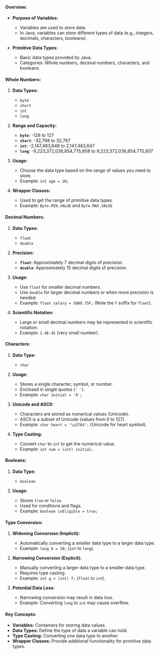 
#### **Overview:**

- **Purpose of Variables:**
  - Variables are used to store data.
  - In Java, variables can store different types of data (e.g., integers, decimals, characters, booleans).

- **Primitive Data Types:**
  - Basic data types provided by Java.
  - Categories: Whole numbers, decimal numbers, characters, and booleans.

#### **Whole Numbers:**

1. **Data Types:**
   - `byte`
   - `short`
   - `int`
   - `long`

2. **Range and Capacity:**
   - **`byte`**: -128 to 127
   - **`short`**: -32,768 to 32,767
   - **`int`**: -2,147,483,648 to 2,147,483,647
   - **`long`**: -9,223,372,036,854,775,808 to 9,223,372,036,854,775,807

3. **Usage:**
   - Choose the data type based on the range of values you need to store.
   - Example: `int age = 20;`

4. **Wrapper Classes:**
   - Used to get the range of primitive data types.
   - Example: `Byte.MIN_VALUE` and `Byte.MAX_VALUE`

#### **Decimal Numbers:**

1. **Data Types:**
   - `float`
   - `double`

2. **Precision:**
   - **`float`**: Approximately 7 decimal digits of precision.
   - **`double`**: Approximately 15 decimal digits of precision.

3. **Usage:**
   - Use `float` for smaller decimal numbers.
   - Use `double` for larger decimal numbers or when more precision is needed.
   - Example: `float salary = 5000.75F;` (Note the `F` suffix for `float`).

4. **Scientific Notation:**
   - Large or small decimal numbers may be represented in scientific notation.
   - Example: `1.4E-45` (very small number).

#### **Characters:**

1. **Data Type:**
   - `char`

2. **Usage:**
   - Stores a single character, symbol, or number.
   - Enclosed in single quotes (`' '`).
   - Example: `char initial = 'A';`

3. **Unicode and ASCII:**
   - Characters are stored as numerical values (Unicode).
   - ASCII is a subset of Unicode (values from 0 to 127).
   - Example: `char heart = '\u2764';` (Unicode for heart symbol).

4. **Type Casting:**
   - Convert `char` to `int` to get the numerical value.
   - Example: `int num = (int) initial;`

#### **Booleans:**

1. **Data Type:**
   - `boolean`

2. **Usage:**
   - Stores `true` or `false`.
   - Used for conditions and flags.
   - Example: `boolean isEligible = true;`

#### **Type Conversion:**

1. **Widening Conversion (Implicit):**
   - Automatically converting a smaller data type to a larger data type.
   - Example: `long b = 10;` (`int` to `long`).

2. **Narrowing Conversion (Explicit):**
   - Manually converting a larger data type to a smaller data type.
   - Requires type casting.
   - Example: `int g = (int) f;` (`float` to `int`).

3. **Potential Data Loss:**
   - Narrowing conversion may result in data loss.
   - Example: Converting `long` to `int` may cause overflow.

#### **Key Concepts:**

- **Variables:** Containers for storing data values.
- **Data Types:** Define the type of data a variable can hold.
- **Type Casting:** Converting one data type to another.
- **Wrapper Classes:** Provide additional functionality for primitive data types.

